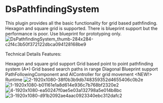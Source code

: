 # DsPathfindingSystem
This plugin provides all the basic functionality for grid based pathfinding. Hexagon and square grid is supported. There is blueprint support but the performance is poor. Use blueprint for prototyping only.
![DsPathfindingSystem_thumb-284x284-c2f4c3b50f372122dbca094128168be9](https://github.com/dvtcskn/DsPathfindingSystem/assets/117200113/519ced4e-c658-43e6-a496-1cc09a3b1acd)

Technical Details
Features:

Hexagon and square grid support
Grid based point to point pathfinding system (A*)
Grid based search paths in range
Diagonal
Blueprint support
PathFollowingComponent and AIController for grid movement <NEW!>
Runtime
![2-1920x1080-38f0b3b9db748359352d4655406c0b2e](https://github.com/dvtcskn/DsPathfindingSystem/assets/117200113/f9c74419-c7ca-467c-b1b5-f5b618b7620c)
![1-1920x1080-b01161e1a8d614e936c7b768bf2320e2](https://github.com/dvtcskn/DsPathfindingSystem/assets/117200113/610aa816-9758-47ca-a7f6-a600434f414a)
![4-1920x1080-ea50247f0ae5e03a132798a5e014b8bc](https://github.com/dvtcskn/DsPathfindingSystem/assets/117200113/869c84e1-f4c7-4acf-96aa-57eb2a98d975)
![3-1920x1080-d91b2092ae4aac0923340ebc312dafc2](https://github.com/dvtcskn/DsPathfindingSystem/assets/117200113/25dea53e-8286-4b3a-927f-51069a2b9766)
